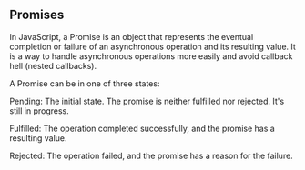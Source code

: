 Promises
------------------------------------
In JavaScript, a Promise is an object that represents the eventual completion or failure of an asynchronous operation and its resulting value. It is a way to handle asynchronous operations more easily and avoid callback hell (nested callbacks).

A Promise can be in one of three states:

Pending: The initial state. The promise is neither fulfilled nor rejected. It's still in progress.

Fulfilled: The operation completed successfully, and the promise has a resulting value.

Rejected: The operation failed, and the promise has a reason for the failure.